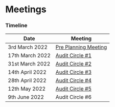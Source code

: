 # Meetings

### Timeline

| Date            | Meeting                                                                                                                     |
| --------------- | --------------------------------------------------------------------------------------------------------------------------- |
| 3rd March 2022  | [Pre Planning Meeting](https://quality-assurance-dao.gitbook.io/audit-circle/project/meetings/pre-planning)                 |
| 17th March 2022 | [Audit Circle #1](https://quality-assurance-dao.gitbook.io/audit-circle/project/meetings/audit-circle-meeting-1)            |
| 31st March 2022 | [Audit Circle #2](https://quality-assurance-dao.gitbook.io/audit-circle/project-management/meetings/audit-circle-meeting-2) |
| 14th April 2022 | [Audit Circle #3](https://quality-assurance-dao.gitbook.io/audit-circle/project-management/meetings/audit-circle-meeting-3) |
| 28th April 2022 | [Audit Circle #4](https://quality-assurance-dao.gitbook.io/audit-circle/project-management/meetings/audit-circle-meeting-4) |
| 12th May 2022   | [Audit Circle #5](https://quality-assurance-dao.gitbook.io/audit-circle/project-management/meetings/audit-circle-meeting-5) |
| 9th June 2022   | Audit Circle #6                                                                                                             |

###
